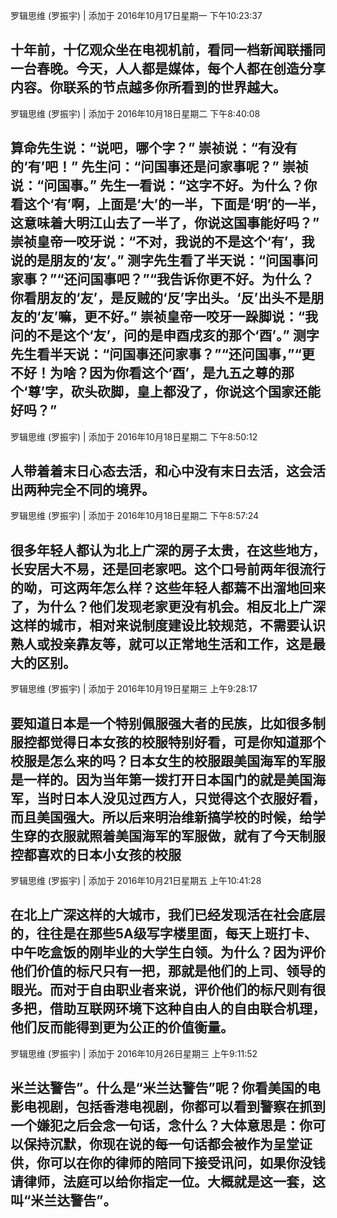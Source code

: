 罗辑思维 (罗振宇) | 添加于 2016年10月17日星期一 下午10:23:37

十年前，十亿观众坐在电视机前，看同一档新闻联播同一台春晚。今天，人人都是媒体，每个人都在创造分享内容。你联系的节点越多你所看到的世界越大。
--------------------
罗辑思维 (罗振宇) | 添加于 2016年10月18日星期二 下午8:40:08

算命先生说：“说吧，哪个字？” 崇祯说：“有没有的‘有’吧！” 先生问：“问国事还是问家事呢？” 崇祯说：“问国事。” 先生一看说：“这字不好。为什么？你看这个‘有’啊，上面是‘大’的一半，下面是‘明’的一半，这意味着大明江山去了一半了，你说这国事能好吗？” 崇祯皇帝一咬牙说：“不对，我说的不是这个‘有’，我说的是朋友的‘友’。” 测字先生看了半天说：“问国事问家事？”“还问国事吧？”“我告诉你更不好。为什么？你看朋友的‘友’，是反贼的‘反’字出头。‘反’出头不是朋友的‘友’嘛，更不好。” 崇祯皇帝一咬牙一跺脚说：“我问的不是这个‘友’，问的是申酉戌亥的那个‘酉’。” 测字先生看半天说：“问国事还问家事？”“还问国事，”“更不好！为啥？因为你看这个‘酉’，是九五之尊的那个‘尊’字，砍头砍脚，皇上都没了，你说这个国家还能好吗？”
--------------------
罗辑思维 (罗振宇) | 添加于 2016年10月18日星期二 下午8:50:12

人带着着末日心态去活，和心中没有末日去活，这会活出两种完全不同的境界。
--------------------
罗辑思维 (罗振宇) | 添加于 2016年10月18日星期二 下午8:57:24

很多年轻人都认为北上广深的房子太贵，在这些地方，长安居大不易，还是回老家吧。这个口号前两年很流行的呦，可这两年怎么样？这些年轻人都蔫不出溜地回来了，为什么？他们发现老家更没有机会。相反北上广深这样的城市，相对来说制度建设比较规范，不需要认识熟人或投亲靠友等，就可以正常地生活和工作，这是最大的区别。
--------------------
罗辑思维 (罗振宇) | 添加于 2016年10月19日星期三 上午9:28:17

要知道日本是一个特别佩服强大者的民族，比如很多制服控都觉得日本女孩的校服特别好看，可是你知道那个校服是怎么来的吗？日本女生的校服跟美国海军的军服是一样的。因为当年第一拨打开日本国门的就是美国海军，当时日本人没见过西方人，只觉得这个衣服好看，而且美国强大。所以后来明治维新搞学校的时候，给学生穿的衣服就照着美国海军的军服做，就有了今天制服控都喜欢的日本小女孩的校服
--------------------
罗辑思维 (罗振宇) | 添加于 2016年10月21日星期五 上午10:41:28

在北上广深这样的大城市，我们已经发现活在社会底层的，往往是在那些5A级写字楼里面，每天上班打卡、中午吃盒饭的刚毕业的大学生白领。为什么？因为评价他们价值的标尺只有一把，那就是他们的上司、领导的眼光。而对于自由职业者来说，评价他们的标尺则有很多把，借助互联网环境下这种自由人的自由联合机理，他们反而能得到更为公正的价值衡量。
--------------------
罗辑思维 (罗振宇) | 添加于 2016年10月26日星期三 上午9:11:52

米兰达警告”。什么是“米兰达警告”呢？你看美国的电影电视剧，包括香港电视剧，你都可以看到警察在抓到一个嫌犯之后会念一句话，念什么？大体意思是：你可以保持沉默，你现在说的每一句话都会被作为呈堂证供，你可以在你的律师的陪同下接受讯问，如果你没钱请律师，法庭可以给你指定一位。大概就是这一套，这叫“米兰达警告”。
--------------------
